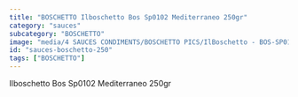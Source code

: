```yaml
---
title: "BOSCHETTO Ilboschetto Bos Sp0102 Mediterraneo 250gr"
category: "sauces"
subcategory: "BOSCHETTO"
image: "media/4 SAUCES CONDIMENTS/BOSCHETTO PICS/IlBoschetto - BOS-SP0102 Mediterraneo 250GR.png"
id: "sauces-boschetto-250"
tags: ["BOSCHETTO"]
---
```


Ilboschetto Bos Sp0102 Mediterraneo 250gr
